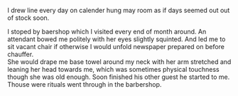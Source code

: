 I drew line every day on calender hung may room as if days seemed out out of stock soon.       
    
I stoped by baershop which I visited every end of month around. An attendant bowed me politely with her eyes slightly squinted. 
And led me to sit vacant chair if otherwise I would unfold newspaper prepared on before chauffer.   
She would drape me base towel around my neck with her arm stretched and leaning her head towards me, which was sometimes physical touchness though she was old enough.
Soon finished his other guest he started to me. Thouse were rituals went through in the barbershop.
